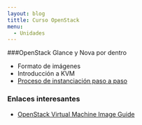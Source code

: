 ```yaml
---
layout: blog
tittle: Curso OpenStack
menu:
  - Unidades
---
```


###OpenStack Glance y Nova por dentro

* Formato de imágenes
* Introducción a KVM
* [Proceso de instanciación paso a paso](instancia)

### Enlaces interesantes

* [OpenStack Virtual Machine Image Guide](http://docs.openstack.org/image-guide/index.html)
